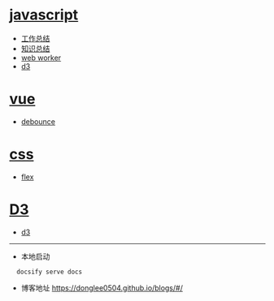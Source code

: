 # [javascript](javascript/工作总结.md)

- [工作总结](javascript/工作总结.md)
- [知识总结](javascript/知识总结.md)
- [web worker](javascript/web_worker.md)
- [d3](javascript/d3.md)

# [vue](vue/vue.md)

- [debounce](vue/debounce.md)

# [css](CSS/flex.md)

- [flex](CSS/flex.md)

# [D3](D3/d3.md)

- [d3](D3/d3.md)

---

- 本地启动

```
  docsify serve docs
```

- 博客地址
  <https://donglee0504.github.io/blogs/#/>
